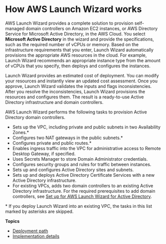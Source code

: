 # How AWS Launch Wizard works<a name="how-launch-wizard-ad-works"></a>

AWS Launch Wizard provides a complete solution to provision self\-managed domain controllers on Amazon EC2 instances, or AWS Directory Service for Microsoft Active Directory, in the AWS Cloud\. You select **Microsoft Active Directory** in the wizard and provide the specifications, such as the required number of vCPUs or memory\. Based on the infrastructure requirements that you enter, Launch Wizard automatically provisions the appropriate AWS resources in the cloud\. For example, Launch Wizard recommends an appropriate instance type from the amount of vCPUs that you specify, then deploys and configures the instances\.

Launch Wizard provides an estimated cost of deployment\. You can modify your resources and instantly view an updated cost assessment\. Once you approve, Launch Wizard validates the inputs and flags inconsistencies\. After you resolve the inconsistencies, Launch Wizard provisions the resources and configures them\. The result is a ready\-to\-use Active Directory infrastructure and domain controllers\.

AWS Launch Wizard performs the following tasks to provision Active Directory domain controllers\.
+ Sets up the VPC, including private and public subnets in two Availability Zones\.\*
+ Configures two NAT gateways in the public subnets\.\*
+ Configures private and public routes\.\*
+ Enables ingress traffic into the VPC for administrative access to Remote Desktop Gateway, if specified\.
+ Uses Secrets Manager to store Domain Administrator credentials\.
+ Configures security groups and rules for traffic between instances\.
+ Sets up and configures Active Directory sites and subnets\.
+ Sets up and deploys Active Directory Certificate Services with a new Active Directory infrastructure\.
+ For existing VPCs, adds two domain controllers to an existing Active Directory infrastructure\. For the required prerequisites to add domain controllers, see [Set up for AWS Launch Wizard for Active Directory](launch-wizard-ad-setting-up.md)\.

\* If you deploy Launch Wizard into an existing VPC, the tasks in this list marked by asterisks are skipped\.

**Topics**
+ [Deployment path](launch-wizard-ad-deployment-options.md)
+ [Implementation details](launch-wizard-ad-implementation.md)
